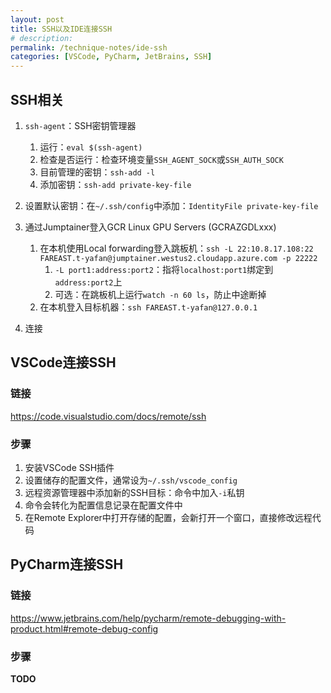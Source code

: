 ```yaml
---
layout: post
title: SSH以及IDE连接SSH
# description: 
permalink: /technique-notes/ide-ssh
categories: [VSCode, PyCharm, JetBrains, SSH]
---
```


## SSH相关

1. `ssh-agent`：SSH密钥管理器
   1. 运行：`eval $(ssh-agent)`
   2. 检查是否运行：检查环境变量`SSH_AGENT_SOCK`或`SSH_AUTH_SOCK`
   3. 目前管理的密钥：`ssh-add -l`
   4. 添加密钥：`ssh-add private-key-file`
2. 设置默认密钥：在`~/.ssh/config`中添加：`IdentityFile private-key-file`
3. 通过Jumptainer登入GCR Linux GPU Servers (GCRAZGDLxxx)
   1. 在本机使用Local forwarding登入跳板机：`ssh -L 22:10.8.17.108:22 FAREAST.t-yafan@jumptainer.westus2.cloudapp.azure.com -p 22222`
      1. `-L port1:address:port2`：指将`localhost:port1`绑定到`address:port2`上
      2. 可选：在跳板机上运行`watch -n 60 ls`，防止中途断掉
   2. 在本机登入目标机器：`ssh FAREAST.t-yafan@127.0.0.1`

4. 连接

## VSCode连接SSH

### 链接

<https://code.visualstudio.com/docs/remote/ssh>

### 步骤

1. 安装VSCode SSH插件
2. 设置储存的配置文件，通常设为`~/.ssh/vscode_config`
3. 远程资源管理器中添加新的SSH目标：命令中加入`-i`私钥
4. 命令会转化为配置信息记录在配置文件中
5. 在Remote Explorer中打开存储的配置，会新打开一个窗口，直接修改远程代码

## PyCharm连接SSH

### 链接

<https://www.jetbrains.com/help/pycharm/remote-debugging-with-product.html#remote-debug-config>

### 步骤

**TODO**
